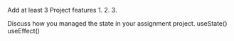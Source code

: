 Add at least 3 Project features
1.
2.
3.

Discuss how you managed the state in your assignment project.
useState()
useEffect()